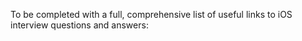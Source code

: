 To be completed with a full, comprehensive list of useful links to iOS interview questions and answers:
